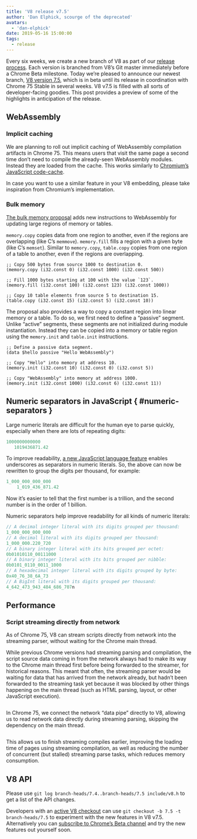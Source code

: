 ```yaml
---
title: 'V8 release v7.5'
author: 'Dan Elphick, scourge of the deprecated'
avatars:
  - 'dan-elphick'
date: 2019-05-16 15:00:00
tags:
  - release
---
```

Every six weeks, we create a new branch of V8 as part of our [release process](/docs/release-process). Each version is branched from V8’s Git master immediately before a Chrome Beta milestone. Today we’re pleased to announce our newest branch, [V8 version 7.5](https://chromium.googlesource.com/v8/v8.git/+log/branch-heads/7.5), which is in beta until its release in coordination with Chrome 75 Stable in several weeks. V8 v7.5 is filled with all sorts of developer-facing goodies. This post provides a preview of some of the highlights in anticipation of the release.

## WebAssembly

### Implicit caching

We are planning to roll out implicit caching of WebAssembly compilation artifacts in Chrome 75. This means users that visit the same page a second time don’t need to compile the already-seen WebAssembly modules. Instead they are loaded from the cache. This works similarly to [Chromium’s JavaScript code-cache](/blog/code-caching-for-devs).

In case you want to use a similar feature in your V8 embedding, please take inspiration from Chromium’s implementation.

### Bulk memory

[The bulk memory proposal](https://github.com/webassembly/bulk-memory-operations) adds new instructions to WebAssembly for updating large regions of memory or tables.

`memory.copy` copies data from one region to another, even if the regions are overlapping (like C’s `memmove`). `memory.fill` fills a region with a given byte (like C’s `memset`). Similar to `memory.copy`, `table.copy` copies from one region of a table to another, even if the regions are overlapping.

```wasm
;; Copy 500 bytes from source 1000 to destination 0.
(memory.copy (i32.const 0) (i32.const 1000) (i32.const 500))

;; Fill 1000 bytes starting at 100 with the value `123`.
(memory.fill (i32.const 100) (i32.const 123) (i32.const 1000))

;; Copy 10 table elements from source 5 to destination 15.
(table.copy (i32.const 15) (i32.const 5) (i32.const 10))
```

The proposal also provides a way to copy a constant region into linear memory or a table. To do so, we first need to define a “passive” segment. Unlike “active” segments, these segments are not initialized during module instantiation. Instead they can be copied into a memory or table region using the `memory.init` and `table.init` instructions.

```wasm
;; Define a passive data segment.
(data $hello passive "Hello WebAssembly")

;; Copy "Hello" into memory at address 10.
(memory.init (i32.const 10) (i32.const 0) (i32.const 5))

;; Copy "WebAssembly" into memory at address 1000.
(memory.init (i32.const 1000) (i32.const 6) (i32.const 11))
```

## Numeric separators in JavaScript { #numeric-separators }

Large numeric literals are difficult for the human eye to parse quickly, especially when there are lots of repeating digits:

```js
1000000000000
   1019436871.42
```

To improve readability, [a new JavaScript language feature](https://github.com/tc39/proposal-numeric-separator) enables underscores as separators in numeric literals. So, the above can now be rewritten to group the digits per thousand, for example:

```js
1_000_000_000_000
    1_019_436_871.42
```

Now it’s easier to tell that the first number is a trillion, and the second number is in the order of 1 billion.

Numeric separators help improve readability for all kinds of numeric literals:

```js
// A decimal integer literal with its digits grouped per thousand:
1_000_000_000_000
// A decimal literal with its digits grouped per thousand:
1_000_000.220_720
// A binary integer literal with its bits grouped per octet:
0b01010110_00111000
// A binary integer literal with its bits grouped per nibble:
0b0101_0110_0011_1000
// A hexadecimal integer literal with its digits grouped by byte:
0x40_76_38_6A_73
// A BigInt literal with its digits grouped per thousand:
4_642_473_943_484_686_707n
```

## Performance

### Script streaming directly from network

As of Chrome 75, V8 can stream scripts directly from network into the streaming parser, without waiting for the Chrome main thread.

While previous Chrome versions had streaming parsing and compilation, the script source data coming in from the network always had to make its way to the Chrome main thread first before being forwarded to the streamer, for historical reasons. This meant that often, the streaming parser would be waiting for data that has arrived from the network already, but hadn’t been forwarded to the streaming task yet because it was blocked by other things happening on the main thread (such as HTML parsing, layout, or other JavaScript execution).

<figure>
  <img src="/_img/v8-release-75/before.jpg" srcset="/_img/v8-release-75/before@2x.jpg 2x" intrinsicsize="1133x638" alt="">
</figure>

In Chrome 75, we connect the network “data pipe” directly to V8, allowing us to read network data directly during streaming parsing, skipping the dependency on the main thread.

<figure>
  <img src="/_img/v8-release-75/after.jpg" srcset="/_img/v8-release-75/after@2x.jpg 2x" intrinsicsize="1133x638" alt="">
</figure>

This allows us to finish streaming compiles earlier, improving the loading time of pages using streaming compilation, as well as reducing the number of concurrent (but stalled) streaming parse tasks, which reduces memory consumption.

## V8 API

Please use `git log branch-heads/7.4..branch-heads/7.5 include/v8.h` to get a list of the API changes.

Developers with an [active V8 checkout](/docs/source-code#using-git) can use `git checkout -b 7.5 -t branch-heads/7.5` to experiment with the new features in V8 v7.5. Alternatively you can [subscribe to Chrome’s Beta channel](https://www.google.com/chrome/browser/beta.html) and try the new features out yourself soon.
